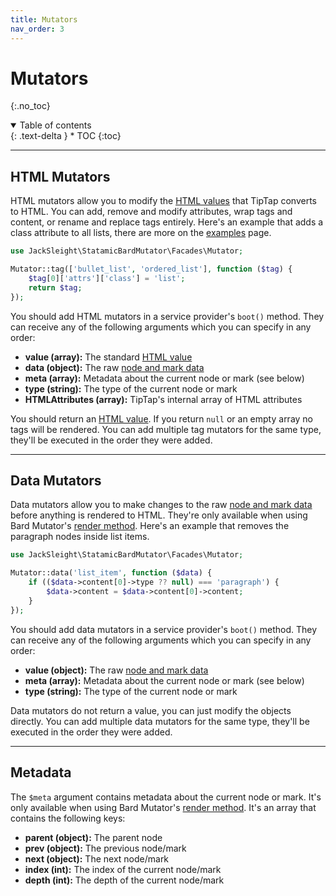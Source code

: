 ```yaml
---
title: Mutators
nav_order: 3
---
```


# Mutators
{:.no_toc}

<details open markdown="block">
  <summary>
      Table of contents
  </summary>
  {: .text-delta }
* TOC
{:toc}
</details>

---

## HTML Mutators

HTML mutators allow you to modify the [HTML values](data-formats.html#html-values) that TipTap converts to HTML. You can add, remove and modify attributes, wrap tags and content, or rename and replace tags entirely. Here's an example that adds a class attribute to all lists, there are more on the [examples](examples.html) page.

```php
use JackSleight\StatamicBardMutator\Facades\Mutator;

Mutator::tag(['bullet_list', 'ordered_list'], function ($tag) {
    $tag[0]['attrs']['class'] = 'list';
    return $tag;
});
```

You should add HTML mutators in a service provider's `boot()` method. They can receive any of the following arguments which you can specify in any order:

* **value (array):** The standard [HTML value](data-formats.html)
* **data (object):** The raw [node and mark data](data-formats.html)
* **meta (array):** Metadata about the current node or mark (see below)
* **type (string):** The type of the current node or mark
* **HTMLAttributes (array):** TipTap's internal array of HTML attributes

You should return an [HTML value](data-formats.html). If you return `null` or an empty array no tags will be rendered. You can add multiple tag mutators for the same type, they'll be executed in the order they were added.

---

## Data Mutators

Data mutators allow you to make changes to the raw [node and mark data](data-formats.html) before anything is rendered to HTML. They're only available when using Bard Mutator's [render method](rendering.html). Here's an example that removes the paragraph nodes inside list items.

```php
use JackSleight\StatamicBardMutator\Facades\Mutator;

Mutator::data('list_item', function ($data) {
    if (($data->content[0]->type ?? null) === 'paragraph') {
        $data->content = $data->content[0]->content;
    }
});
```

You should add data mutators in a service provider's `boot()` method. They can receive any of the following arguments which you can specify in any order:

* **value (object):** The raw [node and mark data](data-formats.html)
* **meta (array):** Metadata about the current node or mark (see below)
* **type (string):** The type of the current node or mark

Data mutators do not return a value, you can just modify the objects directly. You can add multiple data mutators for the same type, they'll be executed in the order they were added.

---

## Metadata

The `$meta` argument contains metadata about the current node or mark. It's only available when using Bard Mutator's [render method](rendering.html). It's an array that contains the following keys:

* **parent (object):** The parent node
* **prev (object):** The previous node/mark
* **next (object):** The next node/mark
* **index (int):** The index of the current node/mark
* **depth (int):** The depth of the current node/mark